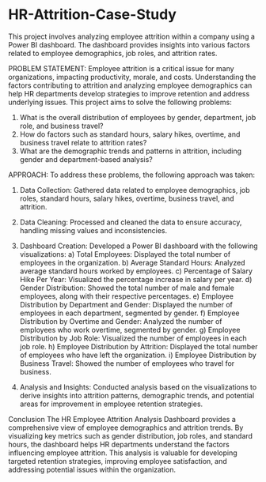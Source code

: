 # HR-Attrition-Case-Study
This project involves analyzing employee attrition within a company using a Power BI dashboard. The dashboard provides insights into various factors related to employee demographics, job roles, and attrition rates.

PROBLEM STATEMENT:
Employee attrition is a critical issue for many organizations, impacting productivity, morale, and costs. Understanding the factors contributing to attrition and analyzing employee demographics can help HR departments develop strategies to improve retention and address underlying issues. This project aims to solve the following problems:
1. What is the overall distribution of employees by gender, department, job role, and business travel?
2. How do factors such as standard hours, salary hikes, overtime, and business travel relate to attrition rates?
3. What are the demographic trends and patterns in attrition, including gender and department-based analysis?


APPROACH:
To address these problems, the following approach was taken:

1. Data Collection: Gathered data related to employee demographics, job roles, standard hours, salary hikes, overtime, business travel, and attrition.

2. Data Cleaning: Processed and cleaned the data to ensure accuracy, handling missing values and inconsistencies.

3. Dashboard Creation: Developed a Power BI dashboard with the following visualizations:
    a) Total Employees: Displayed the total number of employees in the organization.
    b) Average Standard Hours: Analyzed average standard hours worked by employees.
    c) Percentage of Salary Hike Per Year: Visualized the percentage increase in salary per year.
    d) Gender Distribution: Showed the total number of male and female employees, along with their respective percentages.
    e) Employee Distribution by Department and Gender: Displayed the number of employees in each department, segmented by gender.
    f) Employee Distribution by Overtime and Gender: Analyzed the number of employees who work overtime, segmented by gender.
    g) Employee Distribution by Job Role: Visualized the number of employees in each job role.
    h) Employee Distribution by Attrition: Displayed the total number of employees who have left the organization.
    i) Employee Distribution by Business Travel: Showed the number of employees who travel for business.
4. Analysis and Insights: Conducted analysis based on the visualizations to derive insights into attrition patterns, demographic trends, and potential areas for improvement in employee retention strategies.

Conclusion
The HR Employee Attrition Analysis Dashboard provides a comprehensive view of employee demographics and attrition trends. By visualizing key metrics such as gender distribution, job roles, and standard hours, the dashboard helps HR departments understand the factors influencing employee attrition. This analysis is valuable for developing targeted retention strategies, improving employee satisfaction, and addressing potential issues within the organization.
